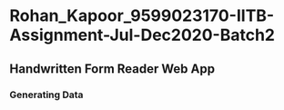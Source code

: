 # Rohan_Kapoor_9599023170-IITB-Assignment-Jul-Dec2020-Batch2

## Handwritten Form Reader Web App

### Generating Data


